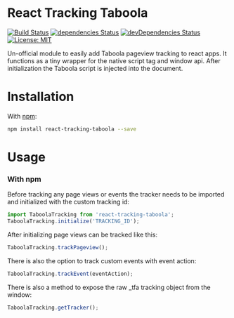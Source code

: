 # React Tracking Taboola

[![Build Status](https://travis-ci.org/realalexbarge/react-tracking-taboola.svg?branch=master)](https://travis-ci.org/realalexbarge/react-tracking-taboola) [![dependencies Status](https://david-dm.org/realalexbarge/react-tracking-taboola/status.svg)](https://david-dm.org/realalexbarge/react-tracking-taboola) [![devDependencies Status](https://david-dm.org/realalexbarge/react-tracking-taboola/dev-status.svg)](https://david-dm.org/realalexbarge/react-tracking-taboola?type=dev) [![License: MIT](https://img.shields.io/badge/License-MIT-blue.svg)](https://opensource.org/licenses/MIT)

Un-official module to easily add Taboola pageview tracking to react apps. It functions as a tiny wrapper for the native script tag and window api. After initialization the Taboola script is injected into the document.

# Installation

With [npm](https://www.npmjs.com/):

```bash
npm install react-tracking-taboola --save
```

# Usage

### With npm

Before tracking any page views or events the tracker needs to be imported and initialized with the custom tracking id:

```js
import TaboolaTracking from 'react-tracking-taboola';
TaboolaTracking.initialize('TRACKING_ID');
```

After initializing page views can be tracked like this:

```js
TaboolaTracking.trackPageview();
```

There is also the option to track custom events with event action:

```js
TaboolaTracking.trackEvent(eventAction);
```

There is also a method to expose the raw \_tfa tracking object from the window:

```js
TaboolaTracking.getTracker();
```
